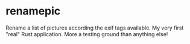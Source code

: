 # renamepic
Rename a list of pictures according the exif tags available. My very first "real" Rust application. More a testing ground than anything else!
